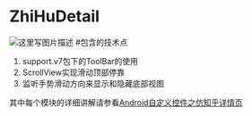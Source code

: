 # ZhiHuDetail

![这里写图片描述](http://img.my.csdn.net/uploads/201512/27/1451146175_2365.gif)
#包含的技术点
1.	support.v7包下的ToolBar的使用
2.	ScrollView实现滑动顶部停靠
3.	监听手势滑动方向来显示和隐藏底部视图
	

其中每个模块的详细讲解请参看[Android自定义控件之仿知乎详情页](http://blog.csdn.net/nugongahou110/article/details/50409679)


